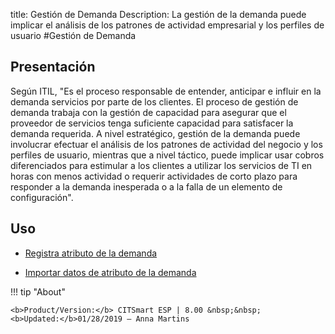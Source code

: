 title: Gestión de Demanda
Description: La gestión de la demanda puede implicar el análisis de los patrones de actividad empresarial y los perfiles de usuario
#Gestión de Demanda


Presentación
----------------

Según ITIL, "Es el proceso responsable de entender, anticipar e influir en la
demanda servicios por parte de los clientes. El proceso de gestión de demanda
trabaja con la gestión de capacidad para asegurar que el proveedor de servicios
tenga suficiente capacidad para satisfacer la demanda requerida. A nivel
estratégico, gestión de la demanda puede involucrar efectuar el análisis de los
patrones de actividad del negocio y los perfiles de usuario, mientras que a
nivel táctico, puede implicar usar cobros diferenciados para estimular a los
clientes a utilizar los servicios de TI en horas con menos actividad o requerir
actividades de corto plazo para responder a la demanda inesperada o a la falla
de un elemento de configuración".

Uso
-------


- [Registra atributo de la demanda](/es-es/citsmart-esp-8/processes/demand/use/register-demand-attribute.html)

- [Importar datos de atributo de la demanda](/es-es/citsmart-esp-8/processes/demand/use/import-demand-attibute-data.html)

!!! tip "About"

    <b>Product/Version:</b> CITSmart ESP | 8.00 &nbsp;&nbsp;
    <b>Updated:</b>01/28/2019 – Anna Martins

